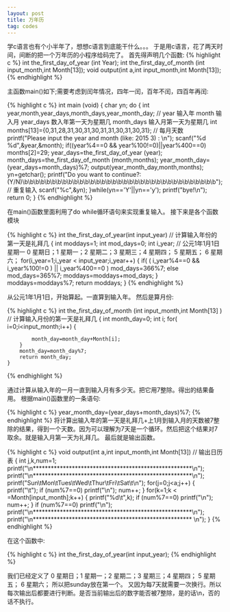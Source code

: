 ```yaml
---
layout: post
title: 万年历
tag: codes
---
```

学c语言也有个小半年了，想想c语言到底能干什么。。。
于是用c语言，花了两天时间，间断的把一个万年历的小程序给码完了。
首先得声明几个函数:
{% highlight c %}
int the_first_day_of_year (int Year);
int the_first_day_of_month (int input_month,int Month[13]);
void output(int a,int input_month,int Month[13]);      
{% endhighlight %}

主函数main()如下;需要考虑到闰年情况，四年一闰，百年不闰，四百年再闰:

{% highlight c %}
int main (void)
	{
		char yn;
		do
		{
			int year,month,year_days,month_days,year_month_day;
			 // year 输入年 month 输入月 year_days 数入年第一天为星期几 month_days 输入月第一天为星期几
			int months[13]={0,31,28,31,30,31,30,31,31,30,31,30,31}; 
			// 每月天数
			printf("Please input the year and month (like: 2015 3) : \n");
			scanf("%d %d",&year,&month);
			if((year%4==0 && year%100!=0)||year%400==0)
				months[2]=29;
			year_days=the_first_day_of_year (year);
			month_days=the_first_day_of_month (month,months);
			year_month_day=(year_days+month_days)%7;
			output(year_month_day,month,months);
			yn=getchar();
			printf("Do you want to continue?: (Y/N)\b\b\b\b\b\b\b\b\b\b\b\b\b\b\b\b\b\b\b\b\b\b\b\b\b\b\b\b\b\b\b\b\b\b\b"); // 重复输入
			scanf("%c",&yn);
		}while(yn=='Y'||yn=='y');
			printf("bye!\n");
	return 0;
	}
{% endhighlight %}

在main()函数里面利用了do while循环语句来实现重复输入。
接下来是各个函数模块

{% highlight c %}
int the_first_day_of_year(int input_year) 
	// 计算输入年份的第一天是礼拜几
	{
		int moddays=1;
		int mod_days=0;
		int i_year;
		 // 公元1年1月1日 星期一  0 星期日；1 星期一；2 星期二；3 星期三；4 星期四； 5 星期五； 6 星期六；
		for(i_year=1;i_year < input_year;i_year++)
			{
				if( ( i_year%4==0 && i_year%100!=0 ) || i_year%400==0 )
					mod_days=366%7;
				else
					mod_days=365%7;
			moddays=moddays+mod_days;
			}
		moddays=moddays%7;
		return moddays;
	}
{% endhighlight %}

从公元1年1月1日，开始算起。一直算到输入年。
然后是算月份:

{% highlight c %}
int the_first_day_of_month (int input_month,int Month[13] ) 
	// 计算输入月份的第一天是礼拜几
	{
		int month_day=0;
		int i;
		for( i=0;i<input_month;i++)
		{
 
			month_day=month_day+Month[i];
		}
		month_day=month_day%7;
		return month_day;
	}
{% endhighlight %}

通过计算从输入年的一月一直到输入月有多少天。把它用7整除。得出的结果备用。
根据main()函数里的一条语句:

{% highlight c %}
	year_month_day=(year_days+month_days)%7;
{% endhighlight %}
将计算出输入年的第一天是礼拜几+上1月到输入月的天数被7整除的结果，得到一个天数。因为可以理解为7天是一个循环。然后把这个结果对7取余。就是输入月第一天为礼拜几。
最后就是输出函数。

{% highlight c %}
	void output(int a,int input_month,int Month[13]) 
		// 输出日历表
		{
			int j,k,num=1;
			printf("\n*****************************************************\n");
			printf("\n*****************************************************\n");
			printf("Sun\tMon\tTues\tWed\tThur\tFri\tSat\t\n");
			for(j=0;j<a;j++)
			{
				printf("\t");
				if (num%7==0)
					printf("\n");
				num++;
			}
			for(k=1;k < =Month[input_month];k++)
			{
				printf("%d\t",k);
				if (num%7==0)
					printf("\n");
				num++;
 			}
			if (num%7==0)
			printf("\n");
			printf("\n*****************************************************\n");
			printf("\n***************************************************** \n"); 
		}
{% endhighlight %}

在这个函数中:

{% highlight c %}
int the_first_day_of_year(int input_year);
{% endhighlight %}

我们已经定义了
0 星期日；1 星期一；2 星期二；3 星期三；4 星期四； 5 星期五； 6 星期六；
所以把sunday放在第一个。
又因为每7天就需要一次换行。所以每次输出后都要进行判断。是否当前输出后的数字能否被7整除，是的话\n，否的话不执行。

